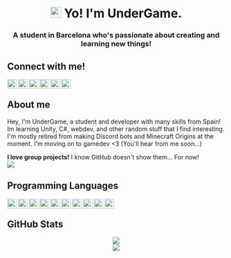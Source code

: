 
<h1 align="center"><img src="https://media.giphy.com/media/hvRJCLFzcasrR4ia7z/giphy.gif" width=25> Yo! I'm UnderGame.</h1>
<h3 align="center">A student in Barcelona who's passionate about creating and learning new things!</h3>

## Connect with me!
<a href="https://www.fiverr.com/undergame">
	<img align="left" alt="UnderGame's Fiverr" width="22px" src="https://github.com/xUnderGame/xUnderGame/blob/main/images/fiverr.png" />
</a>
<a href="https://discordapp.com/channels/@me/UnderGame/">
	<img align="left" alt="UnderGame's Discord" width="22px" src="https://github.com/xUnderGame/xUnderGame/blob/main/images/discord.svg" />
</a>
<a href="https://twitter.com/xUnderGame">
	<img align="left" alt="UnderGame | Twitter" width="22px" src="https://github.com/xUnderGame/xUnderGame/blob/main/images/twitter.svg" />
</a>
<a href="https://www.youtube.com/c/UnderGame">
	<img align="left" alt="UnderGame's YouTube" width="22px" src="https://github.com/xUnderGame/xUnderGame/blob/main/images/youtube.svg" />
</a>
<a href="https://steamcommunity.com/id/undergame"> 
  <img align="left" alt="UnderGame's Steam" width="22px" src="https://github.com/xUnderGame/xUnderGame/blob/main/images/steam.png" />
</a>
<a href="https://bandcamp.com/undergame">
	<img align="left" alt="UnderGame's Bandcamp" width="22px" src="https://github.com/xUnderGame/xUnderGame/blob/main/images/bandcamp.png" />
</a><br>

## About me
Hey, I'm UnderGame, a student and developer with many skills from Spain! Im learning Unity, C#, webdev, and other random stuff that I find interesting.<br>
I'm mostly retired from making Discord bots and Minecraft Origins at the moment. I'm moving on to gamedev <3 (You'll hear from me soon...)<br>

**I love group projects!** I know GitHub doesn't show them... For now!<br>
<img align="center" src="https://komarev.com/ghpvc/?username=xUnderGame" >

## Programming Languages
<a href="https://www.w3.org/html/">
	<img align="left" alt="HTML W3Schools" width="22px" src="https://github.com/xUnderGame/xUnderGame/blob/main/images/html5.svg" />
</a>
<a href="https://developer.mozilla.org/docs/Web/JavaScript">
	<img align="left" alt="Javascript" width="22px" src="https://github.com/xUnderGame/xUnderGame/blob/main/images/javascript.png" />
</a>
<a href="https://www.w3schools.com/css">
	<img align="left" alt="CSS" width="22px" src="https://github.com/xUnderGame/xUnderGame/blob/main/images/css.svg" />
</a>
<a href="https://www.json.org/json-es.html">
	<img align="left" alt="Json" width="22px" src="https://github.com/xUnderGame/xUnderGame/blob/main/images/json.svg" />
</a>
<a href="https://www.python.org/">
	<img align="left" alt="Python" width="22px" src="https://github.com/xUnderGame/xUnderGame/blob/main/images/python.svg" />
</a>
<a href="https://learn.microsoft.com/es-es/dotnet/csharp/">
	<img align="left" alt="CSharp" width="22px" src="https://github.com/xUnderGame/xUnderGame/blob/main/images/csharp.png" />
</a>
<a href="https://minecraft.fandom.com/wiki/Function_(Java_Edition)">
	<img align="left" alt="McFunction" width="22px" src="https://github.com/xUnderGame/xUnderGame/blob/main/images/mcfunction.png" />
</a>
<a href="https://git-scm.com/">
	<img align="left" alt="Git" width="22px" src="https://github.com/xUnderGame/xUnderGame/blob/main/images/git.svg" />
</a>
<a href="https://en.wikipedia.org/wiki/Bash_(Unix_shell)">
	<img align="left" alt="Bash" width="22px" src="https://github.com/xUnderGame/xUnderGame/blob/main/images/bash.png" />
</a>
<a href="https://www.mysql.com/">
	<img align="left" alt="MySQL" width="22px" src="https://github.com/xUnderGame/xUnderGame/blob/main/images/mysql.svg" />
</a><br>

## GitHub Stats
<div align=center href="https://github.com/anuraghazra/github-readme-stats">
    <img src="https://github-readme-stats.vercel.app/api?username=xUnderGame&title_color=DA7885&text_color=E1B2A2&show_icons=true&icon_color=BB8470&bg_color=170F0C&hide_border=true&locale=en"><br>
    <img src="https://github-readme-stats.vercel.app/api/top-langs?username=xUnderGame&theme=gruvbox&show_icons=true&hide_border=true&locale=en&layout=compact">
</div>
